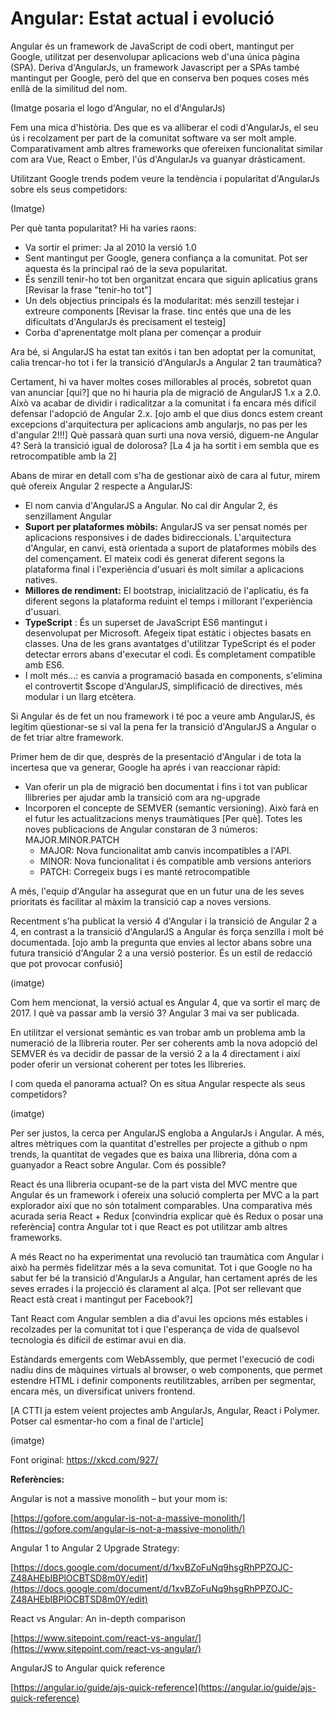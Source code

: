 # Angular: Estat actual i evolució


Angular és un framework de JavaScript de codi obert, mantingut per Google, utilitzat per desenvolupar aplicacions web d'una única pàgina (SPA). Deriva d'AngularJs, un framework Javascript per a SPAs també mantingut per Google, però del que en conserva ben poques coses més enllà de la similitud del nom.  

 (Imatge posaria el logo d'Angular, no el d'AngularJs)

Fem una mica d'història. Des que es va alliberar el codi d'AngularJs, el seu ús i recolzament per part de la comunitat software va ser molt ample. Comparativament amb altres frameworks que ofereixen funcionalitat similar com ara Vue, React o Ember, l'ús d'AngularJs va guanyar dràsticament.

Utilitzant Google trends podem veure la tendència i popularitat d'AngularJs sobre els seus competidors:

(Imatge)

Per què tanta popularitat? Hi ha varies raons:

- Va sortir el primer: Ja al 2010 la versió 1.0
- Sent mantingut per Google, genera confiança a la comunitat. Pot ser aquesta és la principal raó de la seva popularitat.
- És senzill tenir-ho tot ben organitzat encara que siguin aplicatius grans [Revisar la frase "tenir-ho tot"]
- Un dels objectius principals és la modularitat: més senzill testejar i extreure components [Revisar la frase. tinc entés que una de les dificultats d'AngularJs és precisament el testeig]
- Corba d'aprenentatge molt plana per començar a produir

Ara bé, si AngularJS ha estat tan exitós i tan ben adoptat per la comunitat, calia trencar-ho tot i fer la transició d'AngularJs a Angular 2 tan traumàtica?

Certament, hi va haver moltes coses millorables al procés, sobretot quan van anunciar [qui?] que no hi hauria pla de migració de AngularJS 1.x a 2.0. Això va acabar de dividir i radicalitzar a la comunitat i fa encara més difícil defensar l'adopció de Angular 2.x. [ojo amb el que dius doncs estem creant excepcions d'arquitectura per aplicacions amb angularjs, no pas per les d'angular 2!!!] Què passarà quan surti una nova versió, diguem-ne Angular 4?  Serà la transició igual de dolorosa? [La 4 ja ha sortit i em sembla que es retrocompatible amb la 2]

Abans de mirar en detall com s'ha de gestionar això de cara al futur, mirem què ofereix Angular 2 respecte a AngularJS:

- El nom canvia d'AngularJS a Angular. No cal dir Angular 2, és senzillament Angular
- **Suport per plataformes mòbils:** AngularJS va ser pensat només per aplicacions responsives i de dades bidireccionals. L'arquitectura d'Angular, en canvi, està orientada a suport de plataformes mòbils des del començament. El mateix codi és generat diferent segons la plataforma final i l'experiència d'usuari és molt similar a aplicacions natives.
- **Millores de rendiment:** El bootstrap, inicialització de l'aplicatiu, és fa diferent segons la plataforma reduint el temps i millorant l'experiència d'usuari.
- **TypeScript** :  És un superset de JavaScript ES6 mantingut i desenvolupat per Microsoft. Afegeix tipat estàtic i objectes basats en classes. Una de les grans avantatges d'utilitzar TypeScript és el poder detectar errors abans d'executar el codi. És completament compatible amb ES6.
- I molt més...: es canvia a programació basada en components, s'elimina el controvertit $scope d'AngularJS, simplificació de directives, més modular i un llarg etcètera.

Si Angular és de fet un nou framework i té poc a veure amb AngularJS, és legítim qüestionar-se si val la pena fer la transició d'AngularJS a Angular o de fet triar altre framework.

Primer hem de dir que, desprès de la presentació d'Angular i de tota la incertesa que va generar, Google ha aprés i van reaccionar ràpid:

- Van oferir un pla de migració ben documentat i fins i tot van publicar llibreries per ajudar amb la transició com ara ng-upgrade
- Incorporen el concepte de SEMVER (semantic versioning). Això farà en el futur les actualitzacions menys traumàtiques [Per què]. Totes les noves publicacions de Angular constaran de 3 números: MAJOR.MINOR.PATCH
  - MAJOR: Nova funcionalitat amb canvis incompatibles a l'API.
  - MINOR: Nova funcionalitat i és compatible amb versions anteriors
  - PATCH: Corregeix bugs i es manté retrocompatible

A més, l'equip d'Angular ha assegurat que en un futur una de les seves prioritats és facilitar al màxim la transició cap a noves versions.

Recentment s'ha publicat la versió 4 d'Angular i la transició de Angular 2 a 4, en contrast a la transició d'AngularJS a Angular és força senzilla i molt bé documentada. [ojo amb la pregunta que envies al lector abans sobre una futura transició d'Angular 2 a una versió posterior. És un estil de redacció que pot provocar confusió]

(imatge)

Com hem mencionat, la versió actual es Angular 4, que va sortir el març de 2017. I què va passar amb la versió 3? Angular 3 mai va ser publicada.

En utilitzar el versionat semàntic es van trobar amb un problema amb la numeració de la llibreria router. Per ser coherents amb la nova adopció del SEMVER és va decidir de passar de la versió 2 a la 4 directament i així poder oferir un versionat coherent per totes les llibreries.

I com queda el panorama actual? On es situa Angular respecte als seus competidors?

(imatge)

Per ser justos, la cerca per AngularJS engloba a AngularJs i Angular. A més, altres mètriques com la quantitat d'estrelles per projecte a github o npm trends, la quantitat de vegades que es baixa una llibreria, dóna com a guanyador a React sobre Angular. Com és possible?

React és una llibreria ocupant-se de la part vista del MVC mentre que Angular és un framework i ofereix  una solució complerta per MVC a la part explorador així que no són totalment comparables. Una comparativa més acurada seria React + Redux [convindria explicar què és Redux o posar una referència] contra Angular tot i que React es pot utilitzar amb altres frameworks.

A més React no ha experimentat una revolució tan traumàtica com Angular i això ha permès fidelitzar més a la seva comunitat. Tot i que Google no ha sabut fer bé la transició d'AngularJs a Angular, han certament aprés de les seves errades i la projecció és clarament al alça. [Pot ser rellevant que React està creat i mantingut per Facebook?]

Tant React com Angular semblen a dia d'avui les opcions més estables i recolzades per la comunitat tot i que l'esperança de vida de qualsevol tecnologia és difícil de estimar avui en dia.

Estàndards emergents com WebAssembly, que permet l'execució de codi nadiu dins de màquines virtuals al browser, o web components, que permet estendre HTML i definir components reutilitzables, arriben per segmentar, encara més, un diversificat univers frontend.

[A CTTI ja estem veient projectes amb AngularJs, Angular, React i Polymer. Potser cal esmentar-ho com a final de l'article]

(imatge)

Font original:  https://xkcd.com/927/

**Referències:**

Angular is not a massive monolith – but your mom is:

[https://gofore.com/angular-is-not-a-massive-monolith/](https://gofore.com/angular-is-not-a-massive-monolith/)

Angular 1 to Angular 2 Upgrade Strategy:

[https://docs.google.com/document/d/1xvBZoFuNq9hsgRhPPZOJC-Z48AHEbIBPlOCBTSD8m0Y/edit](https://docs.google.com/document/d/1xvBZoFuNq9hsgRhPPZOJC-Z48AHEbIBPlOCBTSD8m0Y/edit)

React vs Angular: An in-depth comparison

[https://www.sitepoint.com/react-vs-angular/](https://www.sitepoint.com/react-vs-angular/)

AngularJS to Angular quick reference

[https://angular.io/guide/ajs-quick-reference](https://angular.io/guide/ajs-quick-reference)

